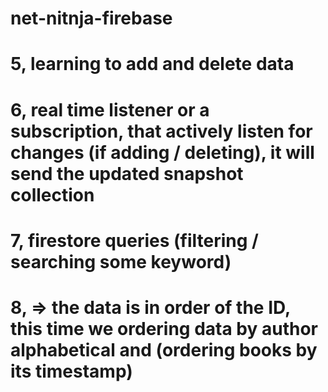 # net-nitnja-firebase

# 5, learning to add and delete data

# 6, real time listener or a subscription, that actively listen for changes (if adding / deleting), it will send the updated snapshot collection

# 7, firestore queries (filtering / searching some keyword)

# 8, => the data is in order of the ID, this time we ordering data by author alphabetical and (ordering books by its timestamp) 